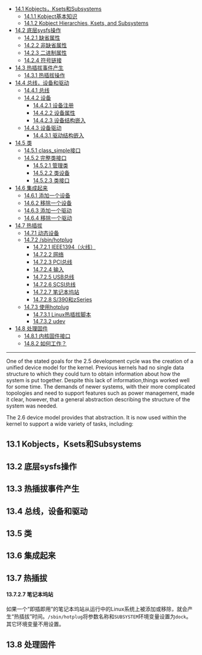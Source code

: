 * [14.1 Kobjects，Ksets和Subsystems](#14.1)
    - [14.1.1 Kobject基本知识](#14.1.1)
    - [14.1.2 Kobject Hierarchies, Ksets, and Subsystems](#14.1.2)
* [14.2 底层sysfs操作](#14.2)
    - [14.2.1 缺省属性](#14.2.1)
    - [14.2.2 非缺省属性](#14.2.2)
    - [14.2.3 二进制属性](#14.2.3)
    - [14.2.4 符号链接](#14.2.4)
* [14.3 热插拔事件产生](#14.3)
    - [14.3.1 热插拔操作](#14.3.1)
* [14.4 总线，设备和驱动](#14.4)
    - [14.4.1 总线](#14.4.1)
    - [14.4.2 设备](#14.4.2)
        + [14.4.2.1 设备注册](#14.4.2.1)
        + [14.4.2.2 设备属性](#14.4.2.2)
        + [14.4.2.3 设备结构嵌入](#14.4.2.3)
    - [14.4.3 设备驱动](#14.4.3)
        + [14.4.3.1 驱动结构嵌入](#14.4.3.1)
* [14.5 类](#14.5)
    - [14.5.1 class_simple接口](#14.5.1)
    - [14.5.2 完整类接口](#14.5.2)
        + [14.5.2.1 管理类](#14.5.2.1)
        + [14.5.2.2 类设备](#14.5.2.2)
        + [14.5.2.3 类接口](#14.5.2.3)
* [14.6 集成起来](#14.6)
    - [14.6.1 添加一个设备](#14.6.1)
    - [14.6.2 移除一个设备](#14.6.2)
    - [14.6.3 添加一个驱动](#14.6.3)
    - [14.6.4 移除一个驱动](#14.6.4)
* [14.7 热插拔](#14.7)
    - [14.7.1 动态设备](#14.7.1)
    - [14.7.2 /sbin/hotplug](#14.7.2)
        + [14.7.2.1 IEEE1394（火线）](#14.7.2.1)
        + [14.7.2.2 网络](#14.7.2.2)
        + [14.7.2.3 PCI总线](#14.7.2.3)
        + [14.7.2.4 输入](#14.7.2.4)
        + [14.7.2.5 USB总线](#14.7.2.5)
        + [14.7.2.6 SCSI总线](#14.7.2.6)
        + [14.7.2.7 笔记本坞站](#14.7.2.7)
        + [14.7.2.8 S/390和zSeries](#14.7.2.8)
    - [14.7.3 使用hotplug](#14.7.3)
        + [14.7.3.1 Linux热插拔脚本](#14.7.3.1)
        + [14.7.3.2 udev](#14.7.3.1)
* [14.8 处理固件](#14.8)
    - [14.8.1 内核固件接口](#14.8.1)
    - [14.8.2 如何工作？](#14.8.1)

***

One of the stated goals for the 2.5 development cycle was the creation of a unified device model for the kernel. Previous kernels had no single data structure to which they could turn to obtain information about how the system is put together. Despite this lack of information,things worked well for some time. The demands of newer systems, with their more complicated topologies and need to support features such as power management, made it clear, however, that a general abstraction describing the structure of the system was needed.

The 2.6 device model provides that abstraction. It is now used within the kernel to support a wide variety of tasks, including:


<h2 id="13.1">13.1 Kobjects，Ksets和Subsystems</h2>

<h2 id="13.2">13.2 底层sysfs操作</h2>

<h2 id="13.3">13.3 热插拔事件产生</h2>

<h2 id="13.4">13.4 总线，设备和驱动</h2>

<h2 id="13.5">13.5 类</h2>

<h2 id="13.6">13.6 集成起来</h2>

<h2 id="13.7">13.7 热插拔</h2>



<h4 id="13.7.2.7">13.7.2.7 笔记本坞站</h4>

如果一个“即插即用”的笔记本坞站从运行中的Linux系统上被添加或移除，就会产生“热插拔”时间。`/sbin/hotplug`将参数名称和`SUBSYSTEM`环境变量设置为`dock`。其它环境变量不用设置。


<h2 id="13.8">13.8 处理固件</h2>